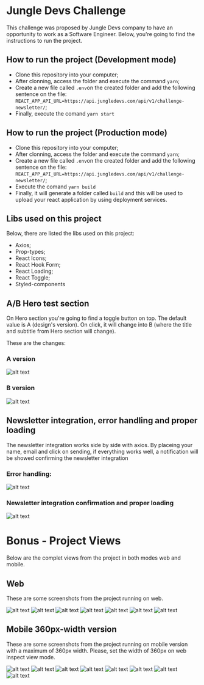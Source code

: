 # Jungle Devs Challenge

This challenge was proposed by Jungle Devs company to have an opportunity to work as a Software Engineer.
Below, you're going to find the instructions to run the project.

## How to run the project (Development mode)

- Clone this repository into your computer;
- After clonning, access the folder and execute the command ```yarn```;
- Create a new file called ```.env```on the created folder and add the following sentence on the file: ```REACT_APP_API_URL=https://api.jungledevs.com/api/v1/challenge-newsletter/```;
- Finally, execute the comand ```yarn start```

## How to run the project (Production mode)
- Clone this repository into your computer;
- After clonning, access the folder and execute the command ```yarn```;
- Create a new file called ```.env```on the created folder and add the following sentence on the file: ```REACT_APP_API_URL=https://api.jungledevs.com/api/v1/challenge-newsletter/```;
- Execute the comand ```yarn build```
- Finally, it will generate a folder called ```build``` and this will be used to upload your react application by using deployment services.


## Libs used on this project

Below, there are listed the libs used on this project:

- Axios;
- Prop-types;
- React Icons;
- React Hook Form;
- React Loading;
- React Toggle;
- Styled-components

## A/B Hero test section

On Hero section you're going to find a toggle button on top. The default value is A (design's version). On click, it will change into B (where the title and subtitle from Hero section will change).

These are the changes:

### A version

![alt text](https://i.ibb.co/1b6DbH5/Screen-Shot-2021-02-10-at-19-05-05.png)

### B version

![alt text](https://i.ibb.co/2y0xvx0/Screen-Shot-2021-02-10-at-19-06-23.png)

## Newsletter integration, error handling and proper loading

The newsletter integration works side by side with axios. By placeing your name, email and click on sending, if everything works well, a notification will be showed confirming the newsletter integration

### Error handling:
![alt text](https://i.ibb.co/Y8W4wWN/Screen-Shot-2021-02-10-at-19-43-37.png)

### Newsletter integration confirmation and proper loading
![alt text](https://i.ibb.co/QfRMbdy/Screen-Shot-2021-02-10-at-19-44-07.png)


# Bonus - Project Views

Below are the complet views from the project in both modes web and mobile.

## Web

These are some screenshots from the project running on web.

![alt text](https://i.ibb.co/1b6DbH5/Screen-Shot-2021-02-10-at-19-05-05.png)
![alt text](https://i.ibb.co/9r2fw5z/Screen-Shot-2021-02-10-at-19-05-18.png)
![alt text](https://i.ibb.co/w7WRMd2/Screen-Shot-2021-02-10-at-19-05-35.png)
![alt text](https://i.ibb.co/vZnM26f/Screen-Shot-2021-02-10-at-19-05-42.png)
![alt text](https://i.ibb.co/Fht5WvC/Screen-Shot-2021-02-10-at-19-05-51.png)
![alt text](https://i.ibb.co/7t4wfMK/Screen-Shot-2021-02-10-at-19-06-06.png)
![alt text](https://i.ibb.co/zhvj0YG/Screen-Shot-2021-02-10-at-19-06-12.png)

## Mobile 360px-width version

These are some screenshots from the project running on mobile version with a maximum of 360px width.
Please, set the width of 360px on web inspect view mode.

![alt text](https://i.ibb.co/99d4n7h/Screen-Shot-2021-02-10-at-19-06-38.png)
![alt text](https://i.ibb.co/X3RvyXr/Screen-Shot-2021-02-10-at-19-06-46.png)
![alt text](https://i.ibb.co/D9LmpR8/Screen-Shot-2021-02-10-at-19-07-11.png)
![alt text](https://i.ibb.co/wKn6jZ3/Screen-Shot-2021-02-10-at-19-07-21.png)
![alt text](https://i.ibb.co/hMtqQkG/Screen-Shot-2021-02-10-at-19-07-28.png)
![alt text](https://i.ibb.co/BTG91TZ/Screen-Shot-2021-02-10-at-19-07-38.png)
![alt text](https://i.ibb.co/zN4ktNG/Screen-Shot-2021-02-10-at-19-07-43.png)
![alt text](https://i.ibb.co/VSBV0N8/Screen-Shot-2021-02-10-at-19-07-50.png)
